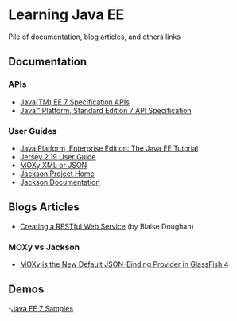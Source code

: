 # Learning Java EE
Pile of documentation, blog articles, and others links

## Documentation

### APIs

- [Java(TM) EE 7 Specification APIs](https://docs.oracle.com/javaee/7/api/)
- [Java™ Platform, Standard Edition 7 API Specification](https://docs.oracle.com/javase/7/docs/api/)

### User Guides

- [Java Platform, Enterprise Edition: The Java EE Tutorial](https://docs.oracle.com/javaee/7/tutorial/)
- [Jersey 2.19 User Guide](https://jersey.java.net/documentation/latest/)
- [MOXy XML or JSON](http://www.eclipse.org/eclipselink/#moxy)
- [Jackson Project Home](http://wiki.fasterxml.com/JacksonHome)
- [Jackson Documentation](https://github.com/FasterXML/jackson-docs)

## Blogs Articles

- [Creating a RESTful Web Service](http://blog.bdoughan.com/2010/08/creating-restful-web-service-part-15.html) (by Blaise Doughan)

### MOXy vs Jackson

- [MOXy is the New Default JSON-Binding Provider in GlassFish 4](https://dzone.com/articles/moxy-new-default-json-binding)


## Demos

 -[Java EE 7 Samples](https://github.com/javaee-samples/javaee7-samples)
